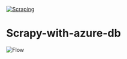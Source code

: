 [![Scraping](https://github.com/HarTigran/Scrapy-with-azure-db/actions/workflows/main.yml/badge.svg)](https://github.com/HarTigran/Scrapy-with-azure-db/actions/workflows/main.yml)

# Scrapy-with-azure-db


![Flow](https://github.com/HarTigran/Scrapy-with-azure-db/blob/main/Picture/Flow.png?raw=true)
